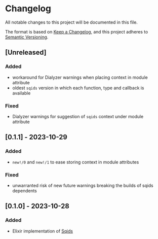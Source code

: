 # Changelog

All notable changes to this project will be documented in this file.

The format is based on [Keep a Changelog](https://keepachangelog.com/en/1.0.0/),
and this project adheres to [Semantic Versioning](https://semver.org/spec/v2.0.0.html).

## [Unreleased]

### Added

- workaround for Dialyzer warnings when placing context in module attribute
- oldest `sqids` version in which each function, type and callback is available

### Fixed

- Dialyzer warnings for suggestion of `sqids` context under module attribute

## [0.1.1] - 2023-10-29

### Added

- `new!/0` and `new!/1` to ease storing context in module attributes

### Fixed

- unwarranted risk of new future warnings breaking the builds of sqids
  dependents

## [0.1.0] - 2023-10-28

### Added

- Elixir implementation of [Sqids](https://sqids.org/)
